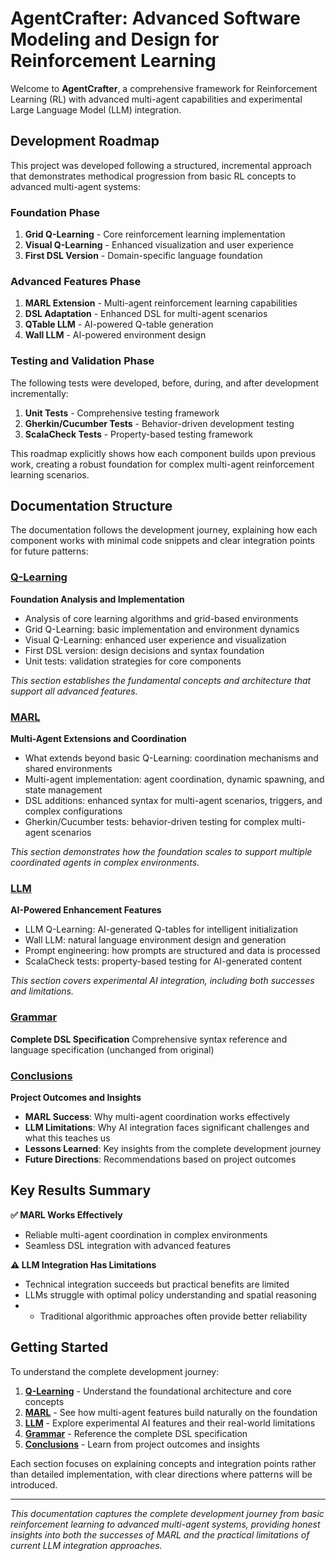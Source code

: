 # AgentCrafter: Advanced Software Modeling and Design for Reinforcement Learning

Welcome to **AgentCrafter**, a comprehensive framework for Reinforcement Learning (RL) with advanced multi-agent capabilities and experimental Large Language Model (LLM) integration.

## Development Roadmap

This project was developed following a structured, incremental approach that demonstrates methodical progression from basic RL concepts to advanced multi-agent systems:

### Foundation Phase
1. **Grid Q-Learning** - Core reinforcement learning implementation
2. **Visual Q-Learning** - Enhanced visualization and user experience  
3. **First DSL Version** - Domain-specific language foundation

### Advanced Features Phase
1. **MARL Extension** - Multi-agent reinforcement learning capabilities
2. **DSL Adaptation** - Enhanced DSL for multi-agent scenarios
3. **QTable LLM** - AI-powered Q-table generation
4. **Wall LLM** - AI-powered environment design

### Testing and Validation Phase
The following tests were developed, before, during, and after development incrementally:
1. **Unit Tests** - Comprehensive testing framework
2. **Gherkin/Cucumber Tests** - Behavior-driven development testing
3. **ScalaCheck Tests** - Property-based testing framework

This roadmap explicitly shows how each component builds upon previous work, creating a robust foundation for complex multi-agent reinforcement learning scenarios.

## Documentation Structure

The documentation follows the development journey, explaining how each component works with minimal code snippets and clear integration points for future patterns:

### [Q-Learning](qlearning/)
**Foundation Analysis and Implementation**
- Analysis of core learning algorithms and grid-based environments
- Grid Q-Learning: basic implementation and environment dynamics
- Visual Q-Learning: enhanced user experience and visualization
- First DSL version: design decisions and syntax foundation
- Unit tests: validation strategies for core components

*This section establishes the fundamental concepts and architecture that support all advanced features.*

### [MARL](marl/)
**Multi-Agent Extensions and Coordination**
- What extends beyond basic Q-Learning: coordination mechanisms and shared environments
- Multi-agent implementation: agent coordination, dynamic spawning, and state management
- DSL additions: enhanced syntax for multi-agent scenarios, triggers, and complex configurations
- Gherkin/Cucumber tests: behavior-driven testing for complex multi-agent scenarios

*This section demonstrates how the foundation scales to support multiple coordinated agents in complex environments.*

### [LLM](llm/)
**AI-Powered Enhancement Features**
- LLM Q-Learning: AI-generated Q-tables for intelligent initialization
- Wall LLM: natural language environment design and generation
- Prompt engineering: how prompts are structured and data is processed
- ScalaCheck tests: property-based testing for AI-generated content

*This section covers experimental AI integration, including both successes and limitations.*

### [Grammar](grammar.md)
**Complete DSL Specification**
Comprehensive syntax reference and language specification (unchanged from original)

### [Conclusions](conclusions.md)
**Project Outcomes and Insights**
- **MARL Success**: Why multi-agent coordination works effectively
- **LLM Limitations**: Why AI integration faces significant challenges and what this teaches us
- **Lessons Learned**: Key insights from the complete development journey
- **Future Directions**: Recommendations based on project outcomes

## Key Results Summary

**✅ MARL Works Effectively**
- Reliable multi-agent coordination in complex environments
- Seamless DSL integration with advanced features

**⚠️ LLM Integration Has Limitations**
- Technical integration succeeds but practical benefits are limited
- LLMs struggle with optimal policy understanding and spatial reasoning
- - Traditional algorithmic approaches often provide better reliability

## Getting Started

To understand the complete development journey:

1. **[Q-Learning](qlearning/)** - Understand the foundational architecture and core concepts
2. **[MARL](marl/)** - See how multi-agent features build naturally on the foundation
3. **[LLM](llm/)** - Explore experimental AI features and their real-world limitations
4. **[Grammar](grammar.md)** - Reference the complete DSL specification
5. **[Conclusions](conclusions.md)** - Learn from project outcomes and insights

Each section focuses on explaining concepts and integration points rather than detailed implementation, with clear directions where patterns will be introduced.

---

*This documentation captures the complete development journey from basic reinforcement learning to advanced multi-agent systems, providing honest insights into both the successes of MARL and the practical limitations of current LLM integration approaches.*